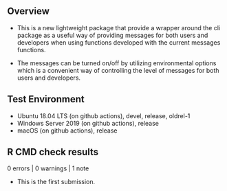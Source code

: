 ## Overview
* This is a new lightweight package that provide a wrapper around the cli package as a useful way of providing messages for both users and developers when using functions developed with the current messages functions. 

* The messages can be turned on/off by utilizing environmental options which is a convenient way of controlling the level of messages for both users and developers.  

## Test Environment
* Ubuntu 18.04 LTS (on github actions), devel, release, oldrel-1
* Windows Server 2019 (on github actions), release
* macOS (on github actions), release


## R CMD check results
0 errors | 0 warnings | 1 note

* This is the first submission.
